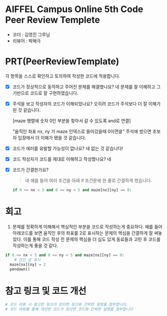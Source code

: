 # AIFFEL Campus Online 5th Code Peer Review Templete
- 코더 : 김영진 그루님
- 리뷰어 : 박해극


# PRT(PeerReviewTemplate) 
각 항목을 스스로 확인하고 토의하여 작성한 코드에 적용합니다.

- [X] 코드가 정상적으로 동작하고 주어진 문제를 해결했나요?
  네 문제를 잘 이해하고 그 기반으로 코드로 잘 구현하였습니다.
  
- [X] 주석을 보고 작성자의 코드가 이해되었나요?
  오히려 코드가 주석보다 더 잘 이해가 된 것 같습니다.
  
  [maze 행렬에 숫자 0인 부분을 찾아서 갈 수 있도록 and로 연결]
  
  "움직인 좌표 nx, ny 가 maze 인덱스로 들어갔을때 0이면을" 주석에 썼으면 초보자 입장에서 더 이해가 됐을 것 같습니다.

- [X] 코드가 에러를 유발할 가능성이 없나요?
  네 없는 것 같습니다!
- [X] 코드 작성자가 코드를 제대로 이해하고 작성했나요?
  네 
- [X] 코드가 간결한가요?
  >네 예를 들어 여러 조건을 아래 if 조건문에 한 줄로 간결하게 썼습니다.
  ```python
  if 0 <= nx < 5 and 0 <= ny < 5 and maze[nx][ny] == 0:
  ```
# 회고
1. 문제를 정확하게 이해해서 핵심적인 부분을 코드로 작성하는게 중요하다. 예를 들어 아래코드를 보면
움직인 후의 좌표를 2로 표시하는 문제의 핵심을 간결하게 잘 써놓았다. 이를 통해 코드 작성 전 문제의 핵심을 더
심도 있게 동료들과 고민 후 코드를 작성하는게 좋을 것 같다.
```python
if 0 <= nx < 5 and 0 <= ny < 5 and maze[nx][ny] == 0:
    # 갔던 길 표시
  maze[nx][ny] = 2
  pendown()
```


# 참고 링크 및 코드 개선
```python
# 코드 리뷰 시 참고한 링크가 있다면 링크와 간략한 설명을 첨부합니다.
# 코드 리뷰를 통해 개선한 코드가 있다면 코드와 간략한 설명을 첨부합니다
